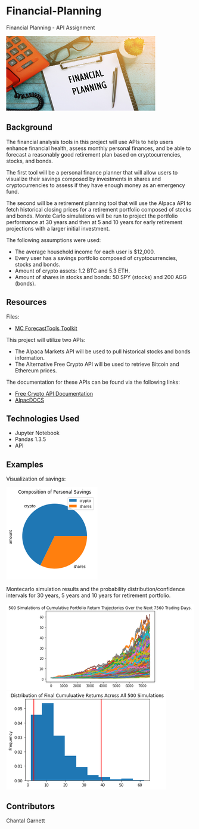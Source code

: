 # Financial-Planning
Financial Planning - API Assignment

<img src="https://github.com/ChantalAG/Financial-Planning/blob/main/Financial-Planning.jpg" width="400" height="200">

## Background

The financial analysis tools in this project will use APIs to help users enhance financial health, assess monthly personal finances, and be able to forecast a reasonably good retirement plan based on cryptocurrencies, stocks, and bonds.

The first tool will be a personal finance planner that will allow users to visualize their savings composed by investments in shares and cryptocurrencies to assess if they have enough money  as an emergency fund.

The second will be a retirement planning tool that will use the Alpaca API to fetch historical closing prices for a retirement portfolio composed of stocks and bonds. Monte Carlo simulations will be run to project the portfolio performance at 30 years and then at 5 and 10 years for early retirement projections with a larger initial investment. 

The following assumptions were used:
* The average household income for each user is $12,000.
* Every user has a savings portfolio composed of cryptocurrencies, stocks and bonds.
* Amount of crypto assets: 1.2 BTC and 5.3 ETH.
* Amount of shares in stocks and bonds: 50 SPY (stocks) and 200 AGG (bonds).


## Resources
Files:
* [MC ForecastTools Toolkit](https://github.com/ChantalAG/Financial-Planning/blob/main/MCForecastTools.py)

This project will utilize two APIs:
* The Alpaca Markets API will be used to pull historical stocks and bonds information.
* The Alternative Free Crypto API will be used to retrieve Bitcoin and Ethereum prices.

The documentation for these APIs can be found via the following links:
* [Free Crypto API Documentation](https://alternative.me/crypto/api/)
* [AlpacDOCS](https://alpaca.markets/docs/)

## Technologies Used 
* Jupyter Notebook
* Pandas 1.3.5
* API 

## Examples
Visualization of savings:

<img src = "https://github.com/ChantalAG/Financial-Planning/blob/main/Images/Composition%20of%20Personal%20Savings.png">

Montecarlo simulation results and the probability distribution/confidence intervals for 30 years, 5 years and 10 years for retirement portfolio. 

<img src = "https://github.com/ChantalAG/Financial-Planning/blob/main/Images/MC_thirtyyear_sim_plot.png">
<img src = "https://github.com/ChantalAG/Financial-Planning/blob/main/Images/thirtyyear_dist_plot.png">

## Contributors
Chantal Garnett 
